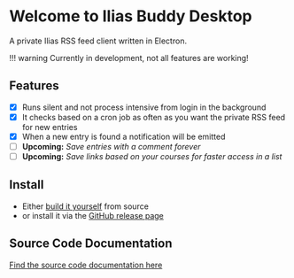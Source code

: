 # Welcome to Ilias Buddy Desktop

A private Ilias RSS feed client written in Electron.

!!! warning
    Currently in development, not all features are working!

## Features

- [x] Runs silent and not process intensive from login in the background
- [x] It checks based on a cron job as often as you want the private RSS feed for new entries
- [x] When a new entry is found a notification will be emitted
- [ ] **Upcoming:** *Save entries with a comment forever*
- [ ] **Upcoming:** *Save links based on your courses for faster access in a list*

## Install

- Either [build it yourself](build-app.md) from source
- or install it via the [GitHub release page](https://github.com/AnonymerNiklasistanonym/IliasBuddyDesktop/releases)

## Source Code Documentation

[Find the source code documentation here](typedoc/globals.html)
